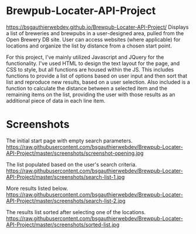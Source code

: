 # Brewpub-Locater-API-Project
https://bsgauthierwebdev.github.io/Brewpub-Locater-API-Project/
Displays a list of breweries and brewpubs in a user-designed area, pulled from the Open Brewery DB site. User can access websites (where applicable) for locations and organize the list by distance from a chosen start point.


For this project, I've mainly utilized Javascript and JQuery for the functionality. I've used HTML to design the text layout for the page, and CSS to style, but all functions are housed within the JS. This includes functions to provide a list of options based on user input and then sort that list and reproduce new results, based on a user selection. Also included is a function to calculate the distance between a selected item and the remaining items on the list, providing the user with those results as an additional piece of data in each line item.

# Screenshots

The initial start page with empty search parameters.
https://raw.githubusercontent.com/bsgauthierwebdev/Brewpub-Locater-API-Project/master/screenshots/screenshot-opening.jpg

The list populated based on the user's search criteria.
https://raw.githubusercontent.com/bsgauthierwebdev/Brewpub-Locater-API-Project/master/screenshots/search-list-1.jpg

More results listed below.
https://raw.githubusercontent.com/bsgauthierwebdev/Brewpub-Locater-API-Project/master/screenshots/search-list-2.jpg

The results list sorted after selecting one of the locations.
https://raw.githubusercontent.com/bsgauthierwebdev/Brewpub-Locater-API-Project/master/screenshots/sorted-list.jpg



